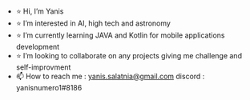 - ⭐️ Hi, I’m Yanis
- ⭐️ I’m interested in AI, high tech and astronomy
- ⭐️ I’m currently learning JAVA and Kotlin for mobile applications development 
- ⭐️ I’m looking to collaborate on any projects giving me challenge and self-improvment
- 📫 How to reach me : yanis.salatnia@gmail.com
                       discord : yanisnumero1#8186
                       

